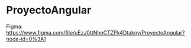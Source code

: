 # ProyectoAngular
 
Figma: https://www.figma.com/file/uEzJ0ttNhnCTZPk4Dtakny/ProyectoAngular?node-id=0%3A1

